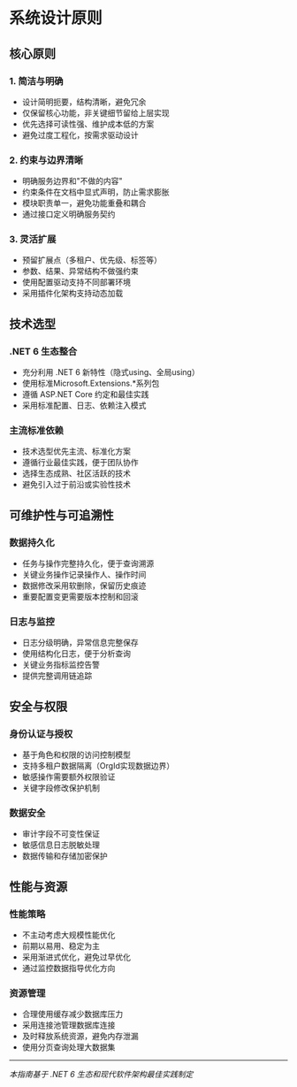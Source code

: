 # 系统设计原则

## 核心原则

### 1. 简洁与明确
- 设计简明扼要，结构清晰，避免冗余
- 仅保留核心功能，非关键细节留给上层实现
- 优先选择可读性强、维护成本低的方案
- 避免过度工程化，按需求驱动设计

### 2. 约束与边界清晰  
- 明确服务边界和"不做的内容"
- 约束条件在文档中显式声明，防止需求膨胀
- 模块职责单一，避免功能重叠和耦合
- 通过接口定义明确服务契约

### 3. 灵活扩展
- 预留扩展点（多租户、优先级、标签等）
- 参数、结果、异常结构不做强约束
- 使用配置驱动支持不同部署环境
- 采用插件化架构支持动态加载

## 技术选型

### .NET 6 生态整合
- 充分利用 .NET 6 新特性（隐式using、全局using）
- 使用标准Microsoft.Extensions.*系列包
- 遵循 ASP.NET Core 约定和最佳实践
- 采用标准配置、日志、依赖注入模式

### 主流标准依赖
- 技术选型优先主流、标准化方案
- 遵循行业最佳实践，便于团队协作
- 选择生态成熟、社区活跃的技术
- 避免引入过于前沿或实验性技术

## 可维护性与可追溯性

### 数据持久化
- 任务与操作完整持久化，便于查询溯源
- 关键业务操作记录操作人、操作时间
- 数据修改采用软删除，保留历史痕迹
- 重要配置变更需要版本控制和回滚

### 日志与监控
- 日志分级明确，异常信息完整保存
- 使用结构化日志，便于分析查询
- 关键业务指标监控告警
- 提供完整调用链追踪

## 安全与权限

### 身份认证与授权
- 基于角色和权限的访问控制模型
- 支持多租户数据隔离（OrgId实现数据边界）
- 敏感操作需要额外权限验证
- 关键字段修改保护机制

### 数据安全
- 审计字段不可变性保证
- 敏感信息日志脱敏处理
- 数据传输和存储加密保护

## 性能与资源

### 性能策略
- 不主动考虑大规模性能优化
- 前期以易用、稳定为主
- 采用渐进式优化，避免过早优化
- 通过监控数据指导优化方向

### 资源管理
- 合理使用缓存减少数据库压力
- 采用连接池管理数据库连接
- 及时释放系统资源，避免内存泄漏
- 使用分页查询处理大数据集

---
*本指南基于 .NET 6 生态和现代软件架构最佳实践制定*